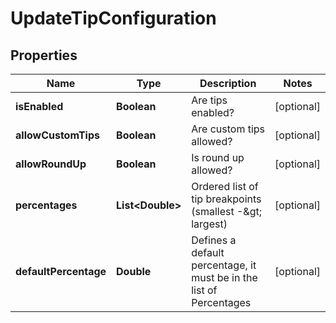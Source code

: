 
# UpdateTipConfiguration

## Properties
Name | Type | Description | Notes
------------ | ------------- | ------------- | -------------
**isEnabled** | **Boolean** | Are tips enabled? |  [optional]
**allowCustomTips** | **Boolean** | Are custom tips allowed? |  [optional]
**allowRoundUp** | **Boolean** | Is round up allowed? |  [optional]
**percentages** | **List&lt;Double&gt;** | Ordered list of tip breakpoints (smallest -&amp;gt; largest) |  [optional]
**defaultPercentage** | **Double** | Defines a default percentage, it must be in the list of Percentages |  [optional]



